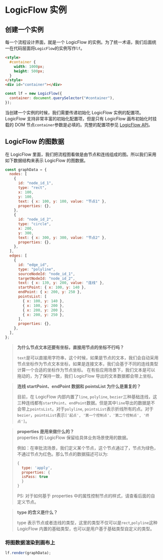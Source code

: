 # LogicFlow 实例

## 创建一个实例

每一个流程设计界面，就是一个 LogicFlow 的实例。为了统一术语，我们后面统一在代码层面将`LogicFlow`的实例写作`lf`。

```html
<style>
  #container {
    width: 1000px;
    height: 500px;
  }
</style>
<div id="container"></div>
```

```js
const lf = new LogicFlow({
  container: document.querySelector("#container"),
});
```

当创建一个实例的时候，我们需要传递初始化 LogicFlow 实例的配置项。LogicFlow 支持非常丰富的初始化配置项，但是只有 LogicFlow 画布初始化时挂载的 DOM 节点`container`参数是必填的。完整的配置项参见 [LogicFlow API](en/api/logicFlowApi#constructor)。

## LogicFlow 的图数据

在 LogicFlow 里面，我们把流程图看做是由节点和连线组成的图。所以我们采用如下数据结构来表示 LogicFlow 的图数据。

```js
const graphData = {
  nodes: [
    {
      id: "node_id_1",
      type: "rect",
      x: 100,
      y: 100,
      text: { x: 100, y: 100, value: "节点1" },
      properties: {},
    },
    {
      id: "node_id_2",
      type: "circle",
      x: 200,
      y: 300,
      text: { x: 300, y: 300, value: "节点2" },
      properties: {},
    },
  ],
  edges: [
    {
      id: "edge_id",
      type: "polyline",
      sourceNodeId: "node_id_1",
      targetNodeId: "node_id_2",
      text: { x: 139, y: 200, value: "连线" },
      startPoint: { x: 100, y: 140 },
      endPoint: { x: 200, y: 250 },
      pointsList: [
        { x: 100, y: 140 },
        { x: 100, y: 200 },
        { x: 200, y: 200 },
        { x: 200, y: 250 },
      ],
      properties: {},
    },
  ],
};
```

> **为什么节点文本还要有坐标，直接用节点的坐标不行吗？**
>
> `text`是可以直接用字符串，这个时候，如果是节点的文本，我们会自动采用节点坐标作为节点文本坐标，如果是连接文本，我们会基于不同的连线类型计算一个合适的坐标作为节点坐标。
> 在有些应用场景下，我们文本是可以拖动的，为了保持一致，我们 LogicFlow 导出的文本数据都会带上坐标。

> **连线 startPoint、endPoint 数据和 pointsList 为什么是重复的？**
>
> 目前，在 LogicFlow 内部内置了`line`, `polyline`, `bezier`三种基础连线，这三种连线都有`startPoint`、`endPoint`数据。但是其中`line`导出的数据是不会带上`pointsList`。对于`polyline`, `pointsList`表示折线所有的点。对于`bezier`，`pointsList`表示`['起点', '第一个控制点'，'第二个控制点', '终点']`。

> **properties 是用来做什么的？**  
> properties 的 LogicFlow 保留给具体业务场景使用的数据。
>
> 例如：在审批流场景，我们定义某个节点，这个节点通过了，节点为绿色，不通过节点为红色。那么节点的数据描述可以为:
>
> ```js
> {
>   type: 'apply',
>   properties: {
>   isPass: true
>   }
> }
> ```
>
> PS: 对于如何基于 properties 中的属性控制节点的样式，请查看后面的自定义节点。

> **type 的含义是什么？**
>
> type 表示节点或者连线的类型，这里的类型不仅可以是`rect`,`polyline`这种 LogicFlow 内置的基础类型，也可以是用户基于基础类型自定义的类型。

### 将图数据渲染到画布上

```js
lf.render(graphData);
```

